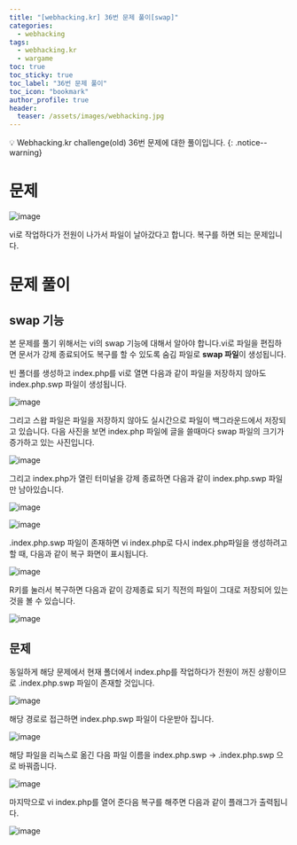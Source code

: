 ```yaml
---
title: "[webhacking.kr] 36번 문제 풀이[swap]"
categories:
  - webhacking
tags:
  - webhacking.kr
  - wargame
toc: true
toc_sticky: true
toc_label: "36번 문제 풀이"
toc_icon: "bookmark"
author_profile: true
header:
  teaser: /assets/images/webhacking.jpg
---
```


💡 Webhacking.kr challenge(old) 36번 문제에 대한 풀이입니다.
{: .notice--warning}

# 문제
  ![image](https://user-images.githubusercontent.com/33647663/152671748-ded4a875-3626-44c3-ac5d-bc6a392b0131.png)

  vi로 작업하다가 전원이 나가서 파일이 날아갔다고 합니다. 복구를 하면 되는 문제입니다.

# 문제 풀이

## swap 기능
  본 문제를 풀기 위해서는 vi의 swap 기능에 대해서 알아야 합니다.vi로 파일을 편집하면 문서가 강제 종료되어도 복구를 할 수 있도록 숨김 파일로 **swap 파일**이 생성됩니다. 

  빈 폴더를 생성하고 index.php를 vi로 열면 다음과 같이 파일을 저장하지 않아도 index.php.swp 파일이 생성됩니다.

  ![image](https://user-images.githubusercontent.com/33647663/152671913-ab134c12-d483-4268-a343-2cd7b12dc97b.png)

  그리고 스왑 파일은 파일을 저장하지 않아도 실시간으로 파일이 백그라운드에서 저장되고 있습니다. 다음 사진을 보면 index.php 파일에 글을 쓸때마다 swap 파일의 크기가 증가하고 있는 사진입니다.

  ![image](https://user-images.githubusercontent.com/33647663/152671947-3ac5d5ee-f2f4-4031-a951-b9cc129606cb.png)

  그리고 index.php가 열린 터미널을 강제 종료하면 다음과 같이 index.php.swp 파일만 남아있습니다.

  ![image](https://user-images.githubusercontent.com/33647663/152671981-0254ffb1-5ecc-445e-a3b0-c32d5b9aaec4.png)

  ![image](https://user-images.githubusercontent.com/33647663/152671999-4787ce63-f04d-4a4d-a570-f08e24981af0.png)

  .index.php.swp 파일이 존재하면 vi index.php로 다시 index.php파일을 생성하려고 할 때, 다음과 같이 복구 화면이 표시됩니다.

  ![image](https://user-images.githubusercontent.com/33647663/152672071-8f133d3d-8050-4987-84fb-acb83ebf5c1c.png)

  R키를 눌러서 복구하면 다음과 같이 강제종료 되기 직전의 파일이 그대로 저장되어 있는 것을 볼 수 있습니다.

  ![image](https://user-images.githubusercontent.com/33647663/152672152-cd415e97-2d58-43c4-8e46-fa256c36be61.png)


## 문제
  동일하게 해당 문제에서 현재 폴더에서 index.php를 작업하다가 전원이 꺼진 상황이므로 .index.php.swp 파일이 존재할 것입니다.

  ![image](https://user-images.githubusercontent.com/33647663/152672200-a874aa83-47fc-4ca3-a6f3-491c15f1b634.png)

  해당 경로로 접근하면 index.php.swp 파일이 다운받아 집니다.

  ![image](https://user-images.githubusercontent.com/33647663/152672204-33ee79a5-727c-4b89-adc5-7d19eba3810a.png)

  해당 파일을 리눅스로 옮긴 다음 파일 이름을 index.php.swp -> .index.php.swp 으로 바꿔줍니다.

  ![image](https://user-images.githubusercontent.com/33647663/152672295-0d7384c4-f272-4d3d-808d-a0937eebe201.png)

  마지막으로 vi index.php를 열어 준다음 복구를 해주면 다음과 같이 플래그가 출력됩니다.

  ![image](https://user-images.githubusercontent.com/33647663/152672305-1df252ae-74a0-4af1-82b4-3a01baec17af.png)









